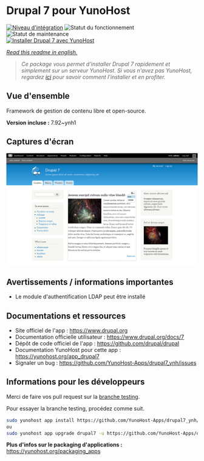 <!--
N.B.: This README was automatically generated by https://github.com/YunoHost/apps/tree/master/tools/README-generator
It shall NOT be edited by hand.
-->

# Drupal 7 pour YunoHost

[![Niveau d'intégration](https://dash.yunohost.org/integration/drupal7.svg)](https://dash.yunohost.org/appci/app/drupal7) ![Statut du fonctionnement](https://ci-apps.yunohost.org/ci/badges/drupal7.status.svg) ![Statut de maintenance](https://ci-apps.yunohost.org/ci/badges/drupal7.maintain.svg)  
[![Installer Drupal 7 avec YunoHost](https://install-app.yunohost.org/install-with-yunohost.svg)](https://install-app.yunohost.org/?app=drupal7)

*[Read this readme in english.](./README.md)*

> *Ce package vous permet d'installer Drupal 7 rapidement et simplement sur un serveur YunoHost.
Si vous n'avez pas YunoHost, regardez [ici](https://yunohost.org/#/install) pour savoir comment l'installer et en profiter.*

## Vue d'ensemble

Framework de gestion de contenu libre et open-source.


**Version incluse :** 7.92~ynh1


## Captures d'écran

![Capture d'écran de Drupal 7](./doc/screenshots/screenshot.png)

## Avertissements / informations importantes

* Le module d'authentification LDAP peut être installé

## Documentations et ressources

* Site officiel de l'app : <https://www.drupal.org>
* Documentation officielle utilisateur : <https://www.drupal.org/docs/7>
* Dépôt de code officiel de l'app : <https://github.com/drupal/drupal>
* Documentation YunoHost pour cette app : <https://yunohost.org/app_drupal7>
* Signaler un bug : <https://github.com/YunoHost-Apps/drupal7_ynh/issues>

## Informations pour les développeurs

Merci de faire vos pull request sur la [branche testing](https://github.com/YunoHost-Apps/drupal7_ynh/tree/testing).

Pour essayer la branche testing, procédez comme suit.

``` bash
sudo yunohost app install https://github.com/YunoHost-Apps/drupal7_ynh/tree/testing --debug
ou
sudo yunohost app upgrade drupal7 -u https://github.com/YunoHost-Apps/drupal7_ynh/tree/testing --debug
```

**Plus d'infos sur le packaging d'applications :** <https://yunohost.org/packaging_apps>
